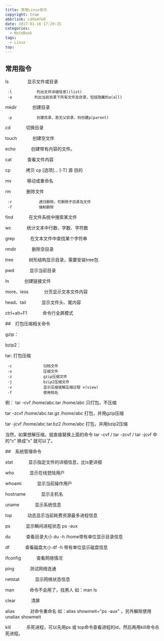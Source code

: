 ```yaml
---
title: 常用Linux命令
copyright: true
abbrlink: c49a4fe0
date: 2017-01-16 17:29:15
categories:
  - NoteBook
tags:
  - Linux
top:
---
```

<!-- more -->
## 常用指令

ls　&ensp;&ensp;&ensp;&ensp;　        显示文件或目录

     -l           列出文件详细信息l(list)
     -a          列出当前目录下所有文件及目录，包括隐藏的a(all)
mkdir  &ensp;&ensp;&ensp;&ensp;　       创建目录

     -p           创建目录，若无父目录，则创建p(parent)
cd   &ensp;&ensp;&ensp;&ensp;　            切换目录

touch   &ensp;&ensp;&ensp;&ensp;　       创建空文件

echo   &ensp;&ensp;&ensp;&ensp;　         创建带有内容的文件。

cat    &ensp;&ensp;&ensp;&ensp;　          查看文件内容

cp     &ensp;&ensp;&ensp;&ensp;　           拷贝   cp [选项]... [-T] 源 目的

mv    &ensp;&ensp;&ensp;&ensp;　           移动或重命名

rm     &ensp;&ensp;&ensp;&ensp;　          删除文件

     -r            递归删除，可删除子目录及文件
     -f            强制删除
     
find    &ensp;&ensp;&ensp;&ensp;　          在文件系统中搜索某文件

wc      &ensp;&ensp;&ensp;&ensp;　          统计文本中行数、字数、字符数

grep    &ensp;&ensp;&ensp;&ensp;　         在文本文件中查找某个字符串

rmdir    &ensp;&ensp;&ensp;&ensp;　       删除空目录

tree     &ensp;&ensp;&ensp;&ensp;　        树形结构显示目录，需要安装tree包

pwd      &ensp;&ensp;&ensp;&ensp;　        显示当前目录

ln      &ensp;&ensp;&ensp;&ensp;　            创建链接文件

more、less &ensp;&ensp;&ensp;&ensp;　 分页显示文本文件内容

head、tail   &ensp;&ensp;&ensp;&ensp;　 显示文件头、尾内容

ctrl+alt+F1 &ensp;&ensp;&ensp;&ensp;　 命令行全屏模式

##　打包压缩相关命令

gzip：

bzip2：

tar:                打包压缩

     -c              归档文件
     -x              压缩文件
     -z              gzip压缩文件
     -j              bzip2压缩文件
     -v              显示压缩或解压缩过程 v(view)
     -f              使用档名
例：
tar -cvf /home/abc.tar /home/abc              只打包，不压缩

tar -zcvf /home/abc.tar.gz /home/abc        打包，并用gzip压缩

tar -jcvf /home/abc.tar.bz2 /home/abc      打包，并用bzip2压缩

当然，如果想解压缩，就直接替换上面的命令  tar -cvf  / tar -zcvf  / tar -jcvf 中的“c” 换成“x” 就可以了。


##　系统管理命令

stat    &ensp;&ensp;&ensp;&ensp;　          显示指定文件的详细信息，比ls更详细

who     &ensp;&ensp;&ensp;&ensp;　          显示在线登陆用户

whoami   &ensp;&ensp;&ensp;&ensp;　       显示当前操作用户

hostname  &ensp;&ensp;&ensp;&ensp;　    显示主机名

uname     &ensp;&ensp;&ensp;&ensp;　      显示系统信息

top     &ensp;&ensp;&ensp;&ensp;　           动态显示当前耗费资源最多进程信息

ps     &ensp;&ensp;&ensp;&ensp;　             显示瞬间进程状态 ps -aux

du    &ensp;&ensp;&ensp;&ensp;　              查看目录大小 du -h /home带有单位显示目录信息

df    &ensp;&ensp;&ensp;&ensp;　              查看磁盘大小 df -h 带有单位显示磁盘信息

ifconfig   &ensp;&ensp;&ensp;&ensp;　       查看网络情况

ping      &ensp;&ensp;&ensp;&ensp;　          测试网络连通

netstat    &ensp;&ensp;&ensp;&ensp;　      显示网络状态信息

man        &ensp;&ensp;&ensp;&ensp;　        命令不会用了，找男人  如：man ls

clear      &ensp;&ensp;&ensp;&ensp;　        清屏

alias     &ensp;&ensp;&ensp;&ensp;　          对命令重命名 如：alias showmeit="ps -aux" ，另外解除使用unaliax showmeit

kill      &ensp;&ensp;&ensp;&ensp;　           杀死进程，可以先用ps 或 top命令查看进程的id，然后再用kill命令杀死进程。